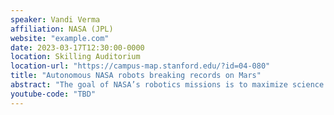 ```yaml
---
speaker: Vandi Verma
affiliation: NASA (JPL)
website: "example.com"
date: 2023-03-17T12:30:00-0000
location: Skilling Auditorium
location-url: "https://campus-map.stanford.edu/?id=04-080"
title: "Autonomous NASA robots breaking records on Mars"
abstract: "The goal of NASA’s robotics missions is to maximize science return. As instructions can only be sent once every one or more Martian solar days, robots need to be autonomous to be effective. In this seminar I’ll discuss autonomous navigation, flight, sampling and targeting data from the Mars 2020 mission which consists of the Perseverance rover and Ingenuity helicopter. The goal of the mission is to core and store Martian samples for eventual return to Earth. Perseverance’s manipulation and sampling systems have collected samples from unique locations at twice the rate of any prior mission and broken several planetary rover driving records. 88% of all driving has been autonomous - an order of magnitude more than any prior NASA Mars rover. Perseverance can autonomously select scientifically interesting rocks to shoot with its laser for analysis and is in the process of deploying autonomous planning and scheduling of activities. I’ll discuss some open problems that if addressed could further enhance space robotics at NASA JPL."
youtube-code: "TBD"
---
```

